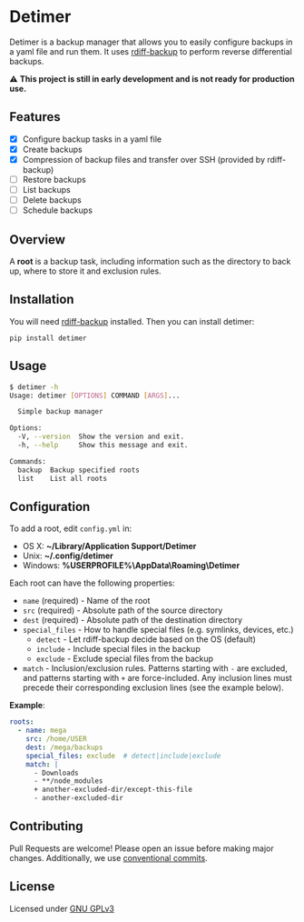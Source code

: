 # Detimer

Detimer is a backup manager that allows you to easily configure backups in a
yaml file and run them. It uses [rdiff-backup](https://rdiff-backup.net) to
perform reverse differential backups.

:warning: **This project is still in early development and is not ready for
production use.**

## Features

- [x] Configure backup tasks in a yaml file
- [x] Create backups
- [x] Compression of backup files and transfer over SSH (provided by
      rdiff-backup)
- [ ] Restore backups
- [ ] List backups
- [ ] Delete backups
- [ ] Schedule backups

## Overview

A **root** is a backup task, including information such as the directory to back
up, where to store it and exclusion rules.

## Installation

You will need
[rdiff-backup](https://github.com/rdiff-backup/rdiff-backup/releases) installed.
Then you can install detimer:

```
pip install detimer
```

## Usage

```sh
$ detimer -h
Usage: detimer [OPTIONS] COMMAND [ARGS]...

  Simple backup manager

Options:
  -V, --version  Show the version and exit.
  -h, --help     Show this message and exit.

Commands:
  backup  Backup specified roots
  list    List all roots
```

## Configuration

To add a root, edit `config.yml` in:
- OS X: **~/Library/Application Support/Detimer**
- Unix: **~/.config/detimer**
- Windows: **%USERPROFILE%\AppData\Roaming\Detimer**

Each root can have the following properties:
- `name` (required) - Name of the root
- `src` (required) - Absolute path of the source directory
- `dest` (required) - Absolute path of the destination directory
- `special_files` - How to handle special files (e.g. symlinks, devices, etc.)
  - `detect` - Let rdiff-backup decide based on the OS (default)
  - `include` - Include special files in the backup
  - `exclude` - Exclude special files from the backup
- `match` - Inclusion/exclusion rules. Patterns starting with `-` are excluded,
  and patterns starting with `+` are force-included. Any inclusion lines must
  precede their corresponding exclusion lines (see the example below).

**Example**:

```yml
roots:
  - name: mega
    src: /home/USER
    dest: /mega/backups
    special_files: exclude  # detect|include|exclude
    match: |
      - Downloads
      - **/node_modules
      + another-excluded-dir/except-this-file
      - another-excluded-dir
```

## Contributing

Pull Requests are welcome! Please open an issue before making major changes.
Additionally, we use
[conventional commits](https://www.conventionalcommits.org/en/v1.0.0/).

## License

Licensed under [GNU GPLv3](./LICENSE)
